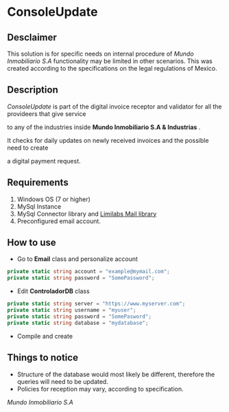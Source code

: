 # ConsoleUpdate
## Desclaimer
This solution is for specific needs on internal procedure of *Mundo Inmobiliario S.A*
functionality may be limited in other scenarios. 
This was created according to the specifications on the legal regulations of Mexico.

## Description
*ConsoleUpdate* is part of the digital invoice receptor and validator for all the provideers that give service

to any of the industries inside __Mundo Inmobiliario S.A & Industrias__ . 

It checks for daily updates on newly received invoices and the possible need to create

a digital payment request.


## Requirements

  1. Windows OS (7 or higher)
  2. MySql Instance
  3. MySql Connector library and [Limilabs Mail library](http://www.limilabs.com/mail)
  3. Preconfigured email account.

## How to use

- Go to __Email__ class and personalize account
```C#
private static string account = "example@mymail.com";
private static string password = "SomePassword";
```
- Edit __ControladorDB__ class 
```C#
private static string server = "https://www.myserver.com";
private static string username = "myuser";
private static string password = "SomePasword";
private static string database = "mydatabase";
```
- Compile and create

## Things to notice

- Structure of the database would most likely be different, therefore the queries will need to be updated.
- Policies for reception may vary, according to specification.

*Mundo Inmobiliario S.A*
